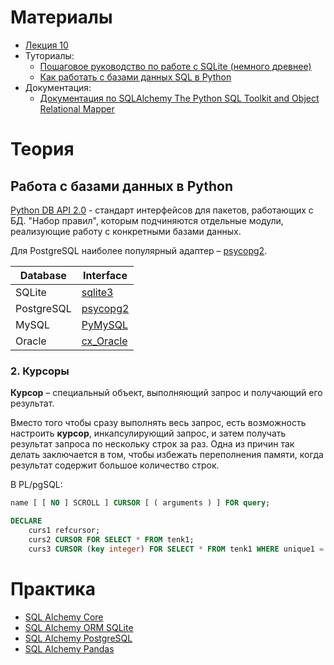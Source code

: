 # Материалы

- [Лекция 10](https://drive.google.com/file/d/15cZwLmy78rqin-2CPSeXU0t608QvqRBE/view?usp=sharing)
- Туториалы:
  - [Пошаговое руководство по работе с SQLite (немного древнее)](https://metanit.com/python/database/)
  - [Как работать с базами данных SQL в Python](https://selectel.ru/blog/tutorials/working-with-sql-databases-in-python/)
- Документация:
  - [Документация по SQLAlchemy The Python SQL Toolkit and Object Relational Mapper](https://www.sqlalchemy.org/)

# Теория

## Работа с базами данных в Python

[Python DB API 2.0](https://www.python.org/dev/peps/pep-0249/) - стандарт
интерфейсов для пакетов, работающих с БД. "Набор правил", которым подчиняются
отдельные модули, реализующие работу с конкретными базами данных.

Для PostgreSQL наиболее популярный адаптер –
[psycopg2](http://initd.org/psycopg/).

| Database   | Interface                                                 |
| ---------- | --------------------------------------------------------- |
| SQLite     | [sqlite3](https://docs.python.org/3/library/sqlite3.html) |
| PostgreSQL | [psycopg2](http://initd.org/psycopg/)                     |
| MySQL      | [PyMySQL](https://pymysql.readthedocs.io/en/latest/)      |
| Oracle     | [cx_Oracle](https://oracle.github.io/python-cx_Oracle/)   |

### 2. Курсоры

**Курсор** – специальный объект, выполняющий запрос и получающий его результат.

Вместо того чтобы сразу выполнять весь запрос, есть возможность настроить
**курсор**, инкапсулирующий запрос, и затем получать результат запроса по
нескольку строк за раз. Одна из причин так делать заключается в том, чтобы
избежать переполнения памяти, когда результат содержит большое количество строк.

В PL/pgSQL:

```sql
name [ [ NO ] SCROLL ] CURSOR [ ( arguments ) ] FOR query;
```

```sql
DECLARE
    curs1 refcursor;
    curs2 CURSOR FOR SELECT * FROM tenk1;
    curs3 CURSOR (key integer) FOR SELECT * FROM tenk1 WHERE unique1 = key;
```

# Практика

- [SQL Alchemy Core](https://colab.research.google.com/drive/1HStnVeJ4W6avWjvxwNsvGq8zahvRCUgK?usp=sharing)
- [SQL Alchemy ORM SQLite](https://colab.research.google.com/drive/1GBsbFqtyhuzDcP9Gnk8wruCB7eqya_NP?usp=sharing)
- [SQL Alchemy PostgreSQL](https://colab.research.google.com/drive/1zK9lAccGqQeysgAA308yIOKrE62O7pvJ?usp=sharing)
- [SQL Alchemy Pandas](https://colab.research.google.com/drive/1fvu8VHjHeSm5LfjEDl2DE3fCoRGFYwJu?usp=sharing)

